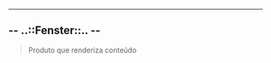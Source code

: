 ------------------------------------------------
--              ..::Fenster::..               --
------------------------------------------------

> Produto que renderiza conteúdo
